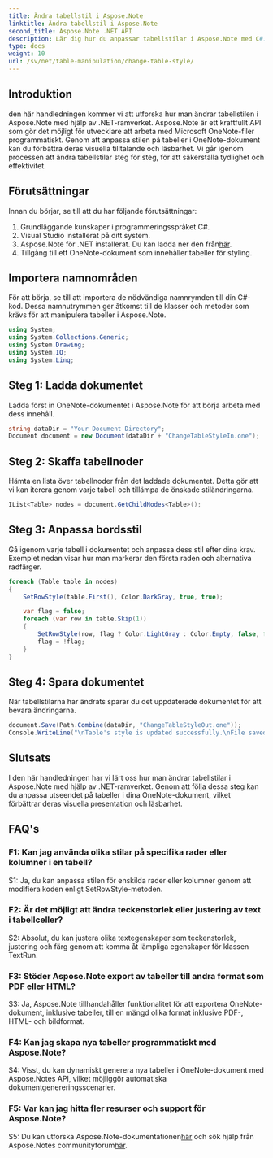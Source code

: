 ```yaml
---
title: Ändra tabellstil i Aspose.Note
linktitle: Ändra tabellstil i Aspose.Note
second_title: Aspose.Note .NET API
description: Lär dig hur du anpassar tabellstilar i Aspose.Note med C#. Ändra färger, teckensnitt och mer för förbättrad dokumentpresentation.
type: docs
weight: 10
url: /sv/net/table-manipulation/change-table-style/
---
```

## Introduktion

den här handledningen kommer vi att utforska hur man ändrar tabellstilen i Aspose.Note med hjälp av .NET-ramverket. Aspose.Note är ett kraftfullt API som gör det möjligt för utvecklare att arbeta med Microsoft OneNote-filer programmatiskt. Genom att anpassa stilen på tabeller i OneNote-dokument kan du förbättra deras visuella tilltalande och läsbarhet. Vi går igenom processen att ändra tabellstilar steg för steg, för att säkerställa tydlighet och effektivitet.

## Förutsättningar

Innan du börjar, se till att du har följande förutsättningar:
1. Grundläggande kunskaper i programmeringsspråket C#.
2. Visual Studio installerat på ditt system.
3.  Aspose.Note för .NET installerat. Du kan ladda ner den från[här](https://releases.aspose.com/note/net/).
4. Tillgång till ett OneNote-dokument som innehåller tabeller för styling.

## Importera namnområden

För att börja, se till att importera de nödvändiga namnrymden till din C#-kod. Dessa namnutrymmen ger åtkomst till de klasser och metoder som krävs för att manipulera tabeller i Aspose.Note.
```csharp
using System;
using System.Collections.Generic;
using System.Drawing;
using System.IO;
using System.Linq;
```

## Steg 1: Ladda dokumentet

Ladda först in OneNote-dokumentet i Aspose.Note för att börja arbeta med dess innehåll.
```csharp
string dataDir = "Your Document Directory";
Document document = new Document(dataDir + "ChangeTableStyleIn.one");
```

## Steg 2: Skaffa tabellnoder

Hämta en lista över tabellnoder från det laddade dokumentet. Detta gör att vi kan iterera genom varje tabell och tillämpa de önskade stiländringarna.
```csharp
IList<Table> nodes = document.GetChildNodes<Table>();
```

## Steg 3: Anpassa bordsstil

Gå igenom varje tabell i dokumentet och anpassa dess stil efter dina krav. Exemplet nedan visar hur man markerar den första raden och alternativa radfärger.
```csharp
foreach (Table table in nodes)
{
    SetRowStyle(table.First(), Color.DarkGray, true, true);

    var flag = false;
    foreach (var row in table.Skip(1))
    {
        SetRowStyle(row, flag ? Color.LightGray : Color.Empty, false, false);
        flag = !flag;
    }
}
```

## Steg 4: Spara dokumentet

När tabellstilarna har ändrats sparar du det uppdaterade dokumentet för att bevara ändringarna.
```csharp
document.Save(Path.Combine(dataDir, "ChangeTableStyleOut.one"));
Console.WriteLine("\nTable's style is updated successfully.\nFile saved at " + dataDir);
```

## Slutsats

I den här handledningen har vi lärt oss hur man ändrar tabellstilar i Aspose.Note med hjälp av .NET-ramverket. Genom att följa dessa steg kan du anpassa utseendet på tabeller i dina OneNote-dokument, vilket förbättrar deras visuella presentation och läsbarhet.

## FAQ's

### F1: Kan jag använda olika stilar på specifika rader eller kolumner i en tabell?

S1: Ja, du kan anpassa stilen för enskilda rader eller kolumner genom att modifiera koden enligt SetRowStyle-metoden.
  
### F2: Är det möjligt att ändra teckenstorlek eller justering av text i tabellceller?

S2: Absolut, du kan justera olika textegenskaper som teckenstorlek, justering och färg genom att komma åt lämpliga egenskaper för klassen TextRun.

### F3: Stöder Aspose.Note export av tabeller till andra format som PDF eller HTML?

S3: Ja, Aspose.Note tillhandahåller funktionalitet för att exportera OneNote-dokument, inklusive tabeller, till en mängd olika format inklusive PDF-, HTML- och bildformat.

### F4: Kan jag skapa nya tabeller programmatiskt med Aspose.Note?

S4: Visst, du kan dynamiskt generera nya tabeller i OneNote-dokument med Aspose.Notes API, vilket möjliggör automatiska dokumentgenereringsscenarier.

### F5: Var kan jag hitta fler resurser och support för Aspose.Note?

 S5: Du kan utforska Aspose.Note-dokumentationen[här](https://reference.aspose.com/note/net/) och sök hjälp från Aspose.Notes communityforum[här](https://forum.aspose.com/c/note/28).